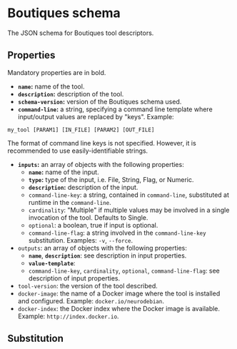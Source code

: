 # Boutiques schema

The JSON schema for Boutiques tool descriptors.

## Properties

Mandatory properties are in bold.

* **`name`:** name of the tool.
* **`description`:** description of the tool.
* **`schema-version`:** version of the Boutiques schema used.
* **`command-line`:** a string, specifying a command line template where input/output values are replaced by "keys". Example:
```
my_tool [PARAM1] [IN_FILE] [PARAM2] [OUT_FILE]
```
The format of command line keys is not specified. However, it is recommended to use easily-identifiable strings.
* **`inputs`:** an array of objects with the following properties:
  * **`name`:** name of the input.
  * **`type`:** type of the input, i.e. File, String, Flag, or Numeric.  
  * **`description`:** description of the input.
  * `command-line-key`: a string, contained in `command-line`, substituted at runtime in the `command-line`. 
  * `cardinality`: "Multiple" if multiple values may be involved in a single invocation of the tool. Defaults to Single.
  * `optional`: a boolean, true if input is optional.
  * `command-line-flag`: a string involved in the `command-line-key` substitution. Examples: ```-v```, ```--force```. 
* `outputs`: an array of objects with the following properties:
  * **`name`**, **`description`**: see description in input properties.
  * **`value-template`**: 
  * `command-line-key`, `cardinality`, `optional`, `command-line-flag`: see description of input properties.
* `tool-version`: the version of the tool described.
* `docker-image`: the name of a Docker image where the tool is installed and configured. Example: ```docker.io/neurodebian```.
* `docker-index`: the Docker index where the Docker image is available. Example: ```http://index.docker.io```.

## Substitution

## 

